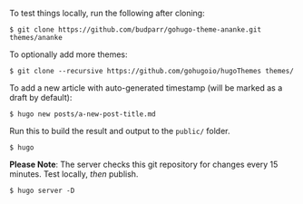 To test things locally, run the following after cloning:
```
$ git clone https://github.com/budparr/gohugo-theme-ananke.git themes/ananke
```

To optionally add more themes:
```
$ git clone --recursive https://github.com/gohugoio/hugoThemes themes/
```

To add a new article with auto-generated timestamp (will be marked as a draft by default):
```
$ hugo new posts/a-new-post-title.md
```

Run this to build the result and output to the `public/` folder.
```
$ hugo
```

**Please Note**: The server checks this git repository for changes every 15 minutes. Test locally, *then* publish.
```
$ hugo server -D
```
